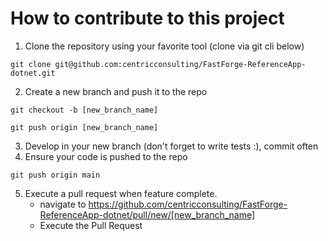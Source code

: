 # How to contribute to this project

1. Clone the repository using your favorite tool (clone via git cli below)

`git clone git@github.com:centricconsulting/FastForge-ReferenceApp-dotnet.git`

2. Create a new branch and push it to the repo

`git checkout -b [new_branch_name]`

`git push origin [new_branch_name]`

3. Develop in your new branch (don't forget to write tests :), commit often
4. Ensure your code is pushed to the repo

`git push origin main`

5. Execute a pull request when feature complete.
   * navigate to https://github.com/centricconsulting/FastForge-ReferenceApp-dotnet/pull/new/[new_branch_name]
   * Execute the Pull Request